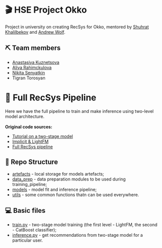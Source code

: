 # 🎬 HSE Project Okko
Project in university on creating RecSys for Okko, mentored by <a href="https://github.com/kshurik" target="_blank">Shuhrat Khalilbekov</a> and <a href="https://github.com/5x12" target="_blank">Andrew Wolf</a>.
## ⛏️ Team members
* <a href="https://github.com/missukrof" target="_blank">Anastasiya Kuznetsova</a>
* <a href="https://github.com/aliarahimckulova" target="_blank">Aliya Rahimckulova</a>
* <a href="https://github.com/PBspacey" target="_blank">Nikita Senyatkin</a>
* Tigran Torosyan
# 🔗 Full RecSys Pipeline
Here we have the full pipeline to train and make inference using two-level model architecture.
<br>
<br>**Original code sources:**
* <a href="https://github.com/sharthZ23/your-second-recsys/blob/master/lecture_5/tutorial_hybrid_model.ipynb" target="_blank">Tutorial on a two-stage model</a>
* <a href="https://www.kaggle.com/code/sharthz23/implicit-lightfm/notebook" target="_blank">Implicit & LightFM</a>
* <a href="https://github.com/kshurik/rekkobook/blob/main/notebook_drafts/full_recsys_pipeline.ipynb" target="_blank">Full RecSys pipeline</a>
## 📁 Repo Structure
- <a href="https://github.com/missukrof/project-okko-team-work/tree/main/artefacts" target="_blank">artefacts</a> - local storage for models artefacts;
- <a href="https://github.com/missukrof/project-okko-team-work/tree/main/configs" target="_blank">data_prep</a> - data preparation modules to be used during training_pipeline;
- <a href="https://github.com/missukrof/project-okko-team-work/tree/main/models" target="_blank">models</a> - model fit and inference pipeline;
- <a href="https://github.com/missukrof/project-okko-team-work/tree/main/utils" target="_blank">utils</a> - some common functions thatn can be used everywhere.
## ‍💻 Basic files
- <a href="https://github.com/missukrof/project-okko-team-work/blob/main/train.py" target="_blank">train.py</a> - two-stage model training (the first level - LightFM, the second - CatBoost classifier);
- <a href="https://github.com/missukrof/project-okko-team-work/blob/main/inference.py" target="_blank">inference.py</a> - get recommendations from two-stage model for a particular user.
